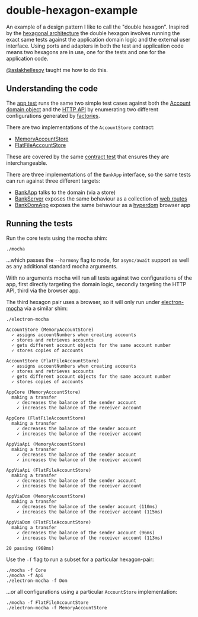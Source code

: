 # double-hexagon-example

An example of a design pattern I like to call the "double hexagon". Inspired by
the [hexagonal architecture](http://alistair.cockburn.us/Hexagonal+architecture)
the double hexagon involves running the exact same tests against the application
domain logic and the external user interface. Using ports and adapters in both
the test and application code means two hexagons are in use, one for the tests
and one for the application code.

[@aslakhellesoy](https://github.com/aslakhellesoy) taught me how to do this.

## Understanding the code

The [app test](./test/appTest.js) runs the same two simple test cases against
both the [Account domain object](./lib/domain/account.js) and the
[HTTP API](./lib/web/server/bankRoutes.js) by enumerating two different
configurations generated by [factories](./test/support/appFactories.js).

There are two implementations of the `AccountStore` contract:

  * [MemoryAccountStore](./lib/stores/accounts/memoryAccountStore.js)
  * [FlatFileAccountStore](./lib/stores/accounts/flatFileAccountStore.js)

These are covered by the same [contract test](./test/accountStoreTest.js) that
ensures they are interchangeable.

There are three implementations of the `BankApp` interface, so the same tests
can run against three different targets:

  * [BankApp](./lib/app/bankApp.js) talks to the domain (via a store)
  * [BankServer](./lib/web/server/bankServer.js) exposes the same behaviour as
    a collection of [web routes](./lib/web/server/bankRoutes.js)
  * [BankDomApp](./lib/client/bankDomApp.js) exposes the same behaviour as a
    [hyperdom](https://github.com/featurist/hyperdom) browser app

## Running the tests

Run the core tests using the mocha shim:

    ./mocha

...which passes the `--harmony` flag to node, for `async/await` support as well
as any additional standard mocha arguments.

With no arguments mocha will run all tests against two configurations of the
app, first directly targeting the domain logic, secondly targeting the HTTP API,
third via the browser app.

The third hexagon pair uses a browser, so it will only run under
[electron-mocha](https://github.com/jprichardson/electron-mocha) via a similar
shim:

    ./electron-mocha

```
AccountStore (MemoryAccountStore)
  ✓ assigns accountNumbers when creating accounts
  ✓ stores and retrieves accounts
  ✓ gets different account objects for the same account number
  ✓ stores copies of accounts

AccountStore (FlatFileAccountStore)
  ✓ assigns accountNumbers when creating accounts
  ✓ stores and retrieves accounts
  ✓ gets different account objects for the same account number
  ✓ stores copies of accounts

AppCore (MemoryAccountStore)
  making a transfer
    ✓ decreases the balance of the sender account
    ✓ increases the balance of the receiver account

AppCore (FlatFileAccountStore)
  making a transfer
    ✓ decreases the balance of the sender account
    ✓ increases the balance of the receiver account

AppViaApi (MemoryAccountStore)
  making a transfer
    ✓ decreases the balance of the sender account
    ✓ increases the balance of the receiver account

AppViaApi (FlatFileAccountStore)
  making a transfer
    ✓ decreases the balance of the sender account
    ✓ increases the balance of the receiver account

AppViaDom (MemoryAccountStore)
  making a transfer
    ✓ decreases the balance of the sender account (110ms)
    ✓ increases the balance of the receiver account (115ms)

AppViaDom (FlatFileAccountStore)
  making a transfer
    ✓ decreases the balance of the sender account (96ms)
    ✓ increases the balance of the receiver account (113ms)

20 passing (968ms)
```

Use the `-f` flag to run a subset for a particular hexagon-pair:

    ./mocha -f Core
    ./mocha -f Api
    ./electron-mocha -f Dom

...or all configurations using a particular `AccountStore` implementation:

    ./mocha -f FlatFileAccountStore
    ./electron-mocha -f MemoryAccountStore
